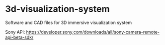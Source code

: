 # 3d-visualization-system
Software and CAD files for 3D immersive visualization system

Sony API: https://developer.sony.com/downloads/all/sony-camera-remote-api-beta-sdk/
